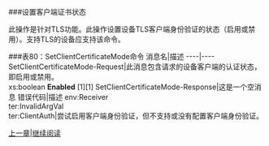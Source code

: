 ###设置客户端证书状态

此操作是针对TLS功能。此操作设置设备TLS客户端身份验证的状态（启用或禁用）。支持TLS的设备应支持该命令。

###表80：SetClientCertificateMode命令
消息名|描述
----|----
SetClientCertificateMode-Request|此消息包含请求的设备客户端的认证状态，即启用或禁用。<br />xs:boolean **Enabled** [1][1]
SetClientCertificateMode-Response|这是一个空消息
错误代码|描述
env:Receiver<br />ter:InvalidArgVal<br />ter:ClientAuth|尝试启用客户端身份验证，但不支持或没有配置客户端身份验证。 





[上一章](08.04.14.md)|[继续阅读](08.04.16.md)
 


